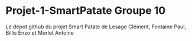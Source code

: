 # Projet-1-SmartPatate Groupe 10
Le dépot github du projet Smart Patate de Lesage Clément, Fontaine Paul, Billis Enzo et Morlet Antoine
